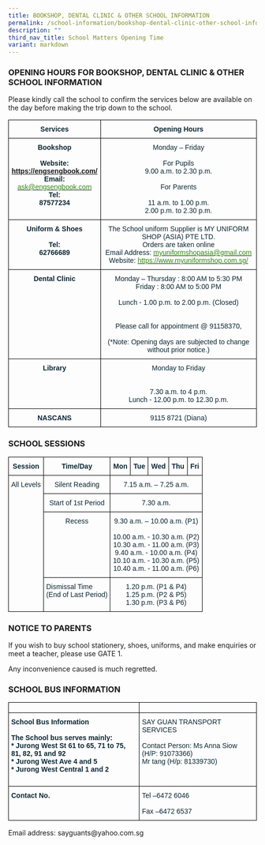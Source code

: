 ```yaml
---
title: BOOKSHOP, DENTAL CLINIC & OTHER SCHOOL INFORMATION
permalink: /school-information/bookshop-dental-clinic-other-school-information/
description: ""
third_nav_title: School Matters Opening Time
variant: markdown
---
```

### OPENING HOURS FOR BOOKSHOP, DENTAL CLINIC &amp; OTHER SCHOOL INFORMATION

Please kindly call the school to confirm the services below are available on the day before making the trip down to the school.

<style type="text/css">
.tg  {border-collapse:collapse;border-spacing:0;}
.tg td{border-color:black;border-style:solid;border-width:1px;font-family:Arial, sans-serif;font-size:14px;
  overflow:hidden;padding:10px 5px;word-break:normal;}
.tg th{border-color:black;border-style:solid;border-width:1px;font-family:Arial, sans-serif;font-size:14px;
  font-weight:normal;overflow:hidden;padding:10px 5px;word-break:normal;}
.tg .tg-1jib{color:#0C2733;text-align:center;vertical-align:middle}
.tg .tg-s7de{color:#0C2733;font-weight:bold;text-align:center;vertical-align:top}
.tg .tg-eohv{color:#0C2733;text-align:center;vertical-align:top}
</style>
<table class="tg">
<thead>
  <tr>
    <th class="tg-s7de">Services</th>
    <th class="tg-s7de">Opening Hours</th>
  </tr>
</thead>
<tbody>
  <tr>
    <td class="tg-s7de">Bookshop<br><br>Website:<br><a href="https://engsengbook.com/">https://engsengbook.com/</a><br>Email:<br><a href="mailto:ask@engsengbook.com"><span style="font-weight:500;color:#348A17">ask@engsengbook.com</span></a>
			Tel:<br>87577234</td>
    <td class="tg-eohv"><span style="font-weight:400;color:#0C2733">Monday – Friday</span><br><br>For Pupils<br><span style="font-weight:400;color:#0C2733">9.00 a.m. to 2.30 p.m.</span><br><br>For Parents<br><br><span style="font-weight:400;color:#0C2733">11 a.m. to 1.00 p.m.</span><br><span style="font-weight:400;color:#0C2733">2.00 p.m. to 2.30 p.m.</span></td>
  </tr>
  <tr>
    <td class="tg-s7de">Uniform &amp; Shoes<br><br>Tel:<br>62766689<br><br></td>
    <td class="tg-eohv"><span style="font-weight:400;color:#0C2733">The School uniform Supplier is MY UNIFORM SHOP (ASIA) PTE LTD.</span><br><span style="font-weight:400;color:#0C2733">Orders are taken online</span><br><span style="font-weight:400;color:#0C2733">Email Address:</span> <a href="mailto:myuniformshopasia@gmail.com"><span style="font-weight:500;color:#348A17">myuniformshopasia@gmail.com</span></a><br><span style="font-weight:400;color:#0C2733">Website: </span><a href="https://www.myuniformshop.com.sg/"><span style="font-weight:500;color:#348A17">https://www.myuniformshop.com.sg/</span></a></td>
  </tr>
  <tr>
    <td class="tg-s7de">Dental Clinic<br><br></td>
    <td class="tg-eohv"><span style="font-weight:400;color:#0C2733">Monday – Thursday : 8:00 AM to 5:30 PM</span><br><span style="font-weight:400;color:#0C2733">Friday : 8:00 AM to 5:00 PM</span><br><br><span style="font-weight:400;color:#0C2733">Lunch - 1.00 p.m. to 2.00 p.m. (Closed)</span><br><br><br><span style="font-weight:400;color:#0C2733">Please call for appointment @</span> 91158370<span style="font-weight:400;color:#0C2733">,</span><br><br>(*Note:  Opening days are subjected to change without prior notice.)</td>
  </tr>
  <tr>
    <td class="tg-s7de">Library</td>
    <td class="tg-eohv"><span style="font-weight:400;color:#0C2733">Monday to Friday</span><br><br><br><span style="font-weight:400;color:#0C2733">7.30 a.m. to 4 p.m.</span><br><span style="font-weight:400;color:#0C2733">Lunch - 12.00 p.m. to 12.30 p.m.</span></td>
  </tr>
  <tr>
    <td class="tg-s7de">NASCANS<br><a></a></td>
    <td class="tg-1jib">9115  8721 (Diana)</td>
  </tr>
</tbody>
</table>


### SCHOOL SESSIONS

<style type="text/css">
.tg  {border-collapse:collapse;border-spacing:0;}
.tg td{border-color:black;border-style:solid;border-width:1px;font-family:Arial, sans-serif;font-size:14px;
  overflow:hidden;padding:10px 5px;word-break:normal;}
.tg th{border-color:black;border-style:solid;border-width:1px;font-family:Arial, sans-serif;font-size:14px;
  font-weight:normal;overflow:hidden;padding:10px 5px;word-break:normal;}
.tg .tg-7wcr{color:#0C2733;text-align:left;vertical-align:top}
.tg .tg-s7de{color:#0C2733;font-weight:bold;text-align:center;vertical-align:top}
.tg .tg-eohv{color:#0C2733;text-align:center;vertical-align:top}
</style>
<table class="tg">
<thead>
  <tr>
    <th class="tg-s7de">Session</th>
    <th class="tg-s7de">Time/Day</th>
    <th class="tg-s7de">Mon<br></th>
    <th class="tg-s7de">Tue</th>
    <th class="tg-s7de">Wed</th>
    <th class="tg-s7de">Thu</th>
    <th class="tg-s7de">Fri</th>
  </tr>
</thead>
<tbody>
  <tr>
    <td rowspan="4" class="tg-eohv">All Levels</td>
    <td class="tg-eohv">Silent Reading</td>
    <td colspan="5" class="tg-eohv"><span style="font-weight:400;color:#0C2733">7.15 a.m. – 7.25  a.m.</span><br></td>
  </tr>
  <tr>
    <td class="tg-eohv"><span style="font-weight:400;color:#0C2733">Start of 1st Period</span></td>
    <td colspan="5" class="tg-eohv">7.30 a.m.</td>
  </tr>
  <tr>
    <td class="tg-eohv">Recess</td>
    <td colspan="5" class="tg-eohv"><span style="font-weight:400;color:#0C2733">9.30 a.m. – 10.00 a.m. (P1)</span><br><br><span style="font-weight:400;color:#0C2733">10.00 a.m. - 10.30 a.m. (P2)</span><br><span style="font-weight:400;color:#0C2733">10.30 a.m. - 11.00 a.m. (P3)</span><br><span style="font-weight:400;color:#0C2733">9.40 a.m. - 10.00 a.m. (P4)</span><br><span style="font-weight:400;color:#0C2733">10.10 a.m. - 10.30 a.m. (P5)</span><br><span style="font-weight:400;color:#0C2733">10.40 a.m. - 11.00 a.m. (P6)</span><br></td>
  </tr>
  <tr>
    <td class="tg-7wcr">Dismissal Time<br>(End of Last Period)</td>
    <td colspan="5" class="tg-eohv"><span style="font-weight:400;color:#0C2733">1.20 p.m. (P1 &amp; P4)</span><br><span style="font-weight:400;color:#0C2733">1.25 p.m. (P2 &amp; P5)</span><br><span style="font-weight:400;color:#0C2733">1.30 p.m. (P3 &amp; P6)</span></td>
  </tr>
</tbody>
</table>


### NOTICE TO PARENTS
If you wish to buy school stationery, shoes, uniforms, and make enquiries or meet a teacher, please use GATE 1.

Any inconvenience caused is much regretted.

### SCHOOL BUS INFORMATION
	

<style type="text/css">
.tg  {border-collapse:collapse;border-spacing:0;}
.tg td{border-color:black;border-style:solid;border-width:1px;font-family:Arial, sans-serif;font-size:14px;
  overflow:hidden;padding:10px 5px;word-break:normal;}
.tg th{border-color:black;border-style:solid;border-width:1px;font-family:Arial, sans-serif;font-size:14px;
  font-weight:normal;overflow:hidden;padding:10px 5px;word-break:normal;}
.tg .tg-7wcr{color:#0C2733;text-align:left;vertical-align:top}
.tg .tg-0lax{text-align:left;vertical-align:top}
.tg .tg-z01w{color:#0C2733;font-weight:bold;text-align:left;vertical-align:top}
</style>
<table class="tg">
<thead>
  <tr>
    <th class="tg-7wcr"></th>
    <th class="tg-0lax"></th>
  </tr>
</thead>
<tbody>
  <tr>
    <td class="tg-z01w">School Bus Information<br><br>The School bus serves mainly:<br>* Jurong West St 61 to 65, 71 to 75, 81, 82, 91 and 92<br>* Jurong West Ave 4 and 5<br>* Jurong West Central 1 and 2<br><br></td>
    <td class="tg-7wcr"><span style="font-weight:400;color:#0C2733">SAY GUAN TRANSPORT SERVICES</span><br><br><span style="font-weight:400;color:#0C2733">Contact Person: Ms Anna Siow (H/P: 91073366)</span><br><span style="font-weight:400;color:#0C2733">                             Mr tang (H/p: 81339730)</span></td>
  </tr>
  <tr>
    <td class="tg-z01w">Contact No.</td>
    <td class="tg-7wcr"><span style="font-weight:400;color:#0C2733">Tel –6472 6046</span><br><br><span style="font-weight:400;color:#0C2733">Fax –6472 6537</span><br></td>
  </tr>
</tbody>
</table>
Email address: sayguants@yahoo.com.sg